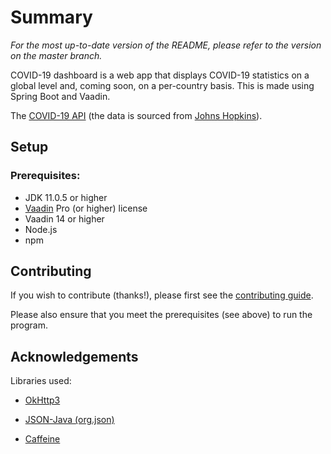 # Summary

*For the most up-to-date version of the README, please refer to the version on the master branch.*

COVID-19 dashboard is a web app that displays COVID-19 statistics on a global level and, coming soon, on a per-country basis. This is made using Spring Boot and Vaadin.

The [COVID-19 API](https://covid19api.com/) (the data is sourced from [Johns Hopkins](https://github.com/CSSEGISandData/COVID-19)).

## Setup

### Prerequisites:

- JDK 11.0.5 or higher
- [Vaadin](https://vaadin.com/) Pro (or higher) license
- Vaadin 14 or higher
- Node.js
- npm

## Contributing

If you wish to contribute (thanks!), please first see the [contributing guide](https://github.com/knjk04/COVID-19-dashboard/blob/master/CONTRIBUTING.md).

Please also ensure that you meet the prerequisites (see above) to run the program.

## Acknowledgements

Libraries used:

- [OkHttp3](https://square.github.io/okhttp/)

- [JSON-Java (org.json)](https://github.com/stleary/JSON-java)

- [Caffeine](https://github.com/ben-manes/caffeine)


